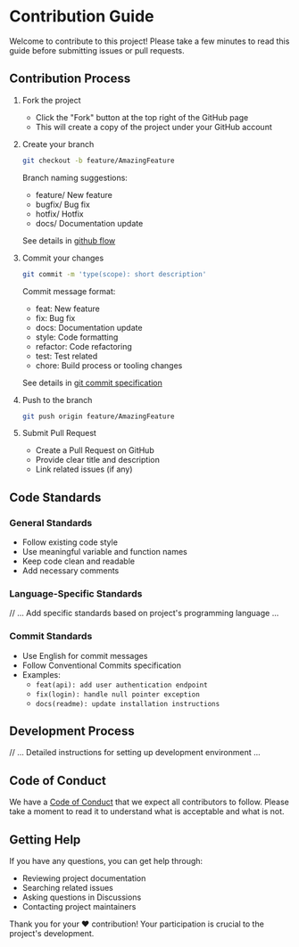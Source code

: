 # Contribution Guide

Welcome to contribute to this project! Please take a few minutes to read this guide before submitting issues or pull requests.

## Contribution Process

1. Fork the project

   - Click the "Fork" button at the top right of the GitHub page
   - This will create a copy of the project under your GitHub account

2. Create your branch

   ```bash
   git checkout -b feature/AmazingFeature
   ```

   Branch naming suggestions:

   - feature/ New feature
   - bugfix/ Bug fix
   - hotfix/ Hotfix
   - docs/ Documentation update

   See details in [github flow](./.github/GITHUB_FLOW.md)

3. Commit your changes

   ```bash
   git commit -m 'type(scope): short description'
   ```

   Commit message format:

   - feat: New feature
   - fix: Bug fix
   - docs: Documentation update
   - style: Code formatting
   - refactor: Code refactoring
   - test: Test related
   - chore: Build process or tooling changes

   See details in [git commit specification](./.github/GITCOMMIT.md)

4. Push to the branch

   ```bash
   git push origin feature/AmazingFeature
   ```

5. Submit Pull Request
   - Create a Pull Request on GitHub
   - Provide clear title and description
   - Link related issues (if any)

## Code Standards

### General Standards

- Follow existing code style
- Use meaningful variable and function names
- Keep code clean and readable
- Add necessary comments

### Language-Specific Standards

// ... Add specific standards based on project's programming language ...

### Commit Standards

- Use English for commit messages
- Follow Conventional Commits specification
- Examples:
  - `feat(api): add user authentication endpoint`
  - `fix(login): handle null pointer exception`
  - `docs(readme): update installation instructions`

## Development Process

// ... Detailed instructions for setting up development environment ...

## Code of Conduct

We have a [Code of Conduct](./CODE_OF_CONDUCT.md) that we expect all contributors to follow. Please take a moment to read it to understand what is acceptable and what is not.

## Getting Help

If you have any questions, you can get help through:

- Reviewing project documentation
- Searching related issues
- Asking questions in Discussions
- Contacting project maintainers

Thank you for your ❤️ contribution! Your participation is crucial to the project's development.
